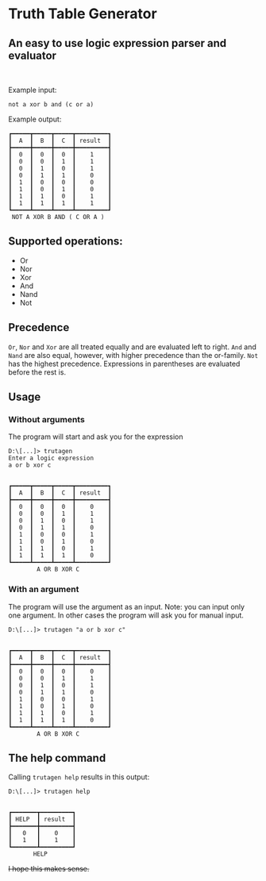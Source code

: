 # Truth Table Generator
## An easy to use logic expression parser and evaluator
<br>


Example input:
```
not a xor b and (c or a)
```
Example output:
```
┏━━━━━┳━━━━━┳━━━━━┳━━━━━━━━━┓
┃  A  ┃  B  ┃  C  ┃ result  ┃
┣━━━━━╋━━━━━╋━━━━━╋━━━━━━━━━┫
┃  0  ┃  0  ┃  0  ┃    1    ┃
┃  0  ┃  0  ┃  1  ┃    1    ┃
┃  0  ┃  1  ┃  0  ┃    1    ┃
┃  0  ┃  1  ┃  1  ┃    0    ┃
┃  1  ┃  0  ┃  0  ┃    0    ┃
┃  1  ┃  0  ┃  1  ┃    0    ┃
┃  1  ┃  1  ┃  0  ┃    1    ┃
┃  1  ┃  1  ┃  1  ┃    1    ┃
┗━━━━━┻━━━━━┻━━━━━┻━━━━━━━━━┛
 NOT A XOR B AND ( C OR A )
 ```

## Supported operations:
* Or
* Nor
* Xor
* And
* Nand
* Not

## Precedence
`Or`, `Nor` and `Xor` are all treated equally and are evaluated left to right. `And` and `Nand` are also equal, however, with higher precedence than the or-family. `Not` has the highest precedence. Expressions in parentheses are evaluated before the rest is.

## Usage
### Without arguments
The program will start and ask you for the expression
```
D:\[...]> trutagen
Enter a logic expression
a or b xor c


┏━━━━━┳━━━━━┳━━━━━┳━━━━━━━━━┓
┃  A  ┃  B  ┃  C  ┃ result  ┃
┣━━━━━╋━━━━━╋━━━━━╋━━━━━━━━━┫
┃  0  ┃  0  ┃  0  ┃    0    ┃
┃  0  ┃  0  ┃  1  ┃    1    ┃
┃  0  ┃  1  ┃  0  ┃    1    ┃
┃  0  ┃  1  ┃  1  ┃    0    ┃
┃  1  ┃  0  ┃  0  ┃    1    ┃
┃  1  ┃  0  ┃  1  ┃    0    ┃
┃  1  ┃  1  ┃  0  ┃    1    ┃
┃  1  ┃  1  ┃  1  ┃    0    ┃
┗━━━━━┻━━━━━┻━━━━━┻━━━━━━━━━┛
        A OR B XOR C
```
### With an argument
The program will use the argument as an input. Note: you can input only one argument. In other cases the program will ask you for manual input. 
```
D:\[...]> trutagen "a or b xor c"


┏━━━━━┳━━━━━┳━━━━━┳━━━━━━━━━┓
┃  A  ┃  B  ┃  C  ┃ result  ┃
┣━━━━━╋━━━━━╋━━━━━╋━━━━━━━━━┫
┃  0  ┃  0  ┃  0  ┃    0    ┃
┃  0  ┃  0  ┃  1  ┃    1    ┃
┃  0  ┃  1  ┃  0  ┃    1    ┃
┃  0  ┃  1  ┃  1  ┃    0    ┃
┃  1  ┃  0  ┃  0  ┃    1    ┃
┃  1  ┃  0  ┃  1  ┃    0    ┃
┃  1  ┃  1  ┃  0  ┃    1    ┃
┃  1  ┃  1  ┃  1  ┃    0    ┃
┗━━━━━┻━━━━━┻━━━━━┻━━━━━━━━━┛
        A OR B XOR C

```

## The help command
Calling `trutagen help` results in this output:
```
D:\[...]> trutagen help


┏━━━━━━━┳━━━━━━━━━┓
┃ HELP  ┃ result  ┃
┣━━━━━━━╋━━━━━━━━━┫
┃   0   ┃    0    ┃
┃   1   ┃    1    ┃
┗━━━━━━━┻━━━━━━━━━┛
       HELP
```
~~I hope this makes sense.~~